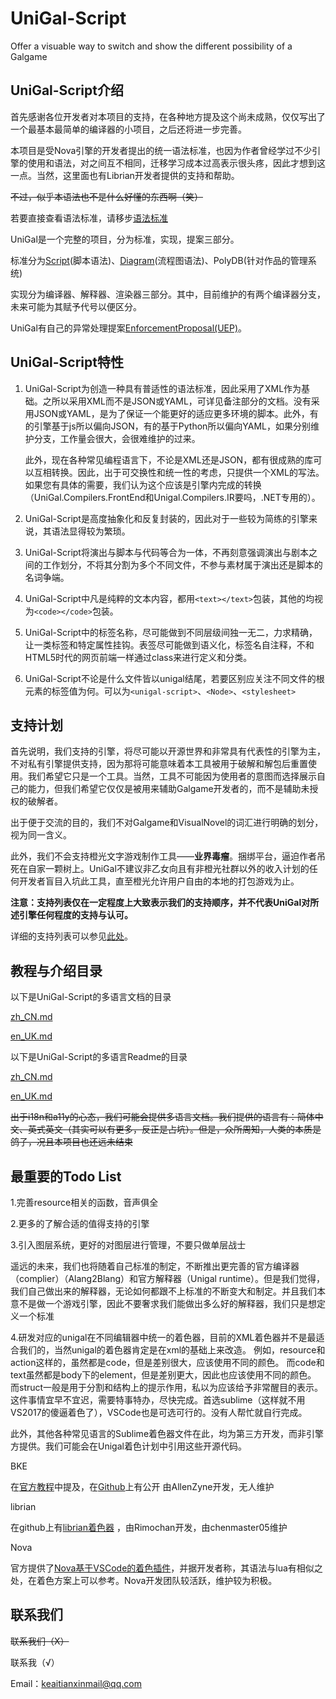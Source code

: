 ﻿# UniGal-Script

Offer a visuable way to switch and show the different possibility of a Galgame

## UniGal-Script介绍
首先感谢各位开发者对本项目的支持，在各种地方提及这个尚未成熟，仅仅写出了一个最基本最简单的编译器的小项目，之后还将进一步完善。

本项目是受Nova引擎的开发者提出的统一语法标准，也因为作者曾经学过不少引擎的使用和语法，对之间互不相同，迁移学习成本过高表示很头疼，因此才想到这一点。当然，这里面也有Librian开发者提供的支持和帮助。

~~不过，似乎本语法也不是什么好懂的东西啊（笑）~~

若要直接查看语法标准，请移步[语法标准](./Docs/zh_CN/UniGal-text.md)

UniGal是一个完整的项目，分为标准，实现，提案三部分。

标准分为[Script](https://github.com/Uni-Gal/UniGal-Script)(脚本语法)、[Diagram](https://github.com/Uni-Gal/UniGal-Diagram)(流程图语法)、PolyDB(针对作品的管理系统)

实现分为编译器、解释器、渲染器三部分。其中，目前维护的有两个编译器分支，未来可能为其赋予代号以便区分。

UniGal有自己的异常处理提案[EnforcementProposal(UEP)](https://github.com/Uni-Gal/UniGal-EnforcementProposal)。

## UniGal-Script特性

1. UniGal-Script为创造一种具有普适性的语法标准，因此采用了XML作为基础。之所以采用XML而不是JSON或YAML，可详见备注部分的文档。没有采用JSON或YAML，是为了保证一个能更好的适应更多环境的脚本。此外，有的引擎基于js所以偏向JSON，有的基于Python所以偏向YAML，如果分别维护分支，工作量会很大，会很难维护的过来。

   此外，现在各种常见编程语言下，不论是XML还是JSON，都有很成熟的库可以互相转换。因此，出于可交换性和统一性的考虑，只提供一个XML的写法。如果您有具体的需要，我们认为这个应该是引擎内完成的转换（UniGal.Compilers.FrontEnd和Unigal.Compilers.IR要吗，.NET专用的）。

2. UniGal-Script是高度抽象化和反复封装的，因此对于一些较为简练的引擎来说，其语法显得较为繁琐。

3. UniGal-Script将演出与脚本与代码等合为一体，不再刻意强调演出与剧本之间的工作划分，不将其分割为多个不同文件，不参与素材属于演出还是脚本的名词争端。

4. UniGal-Script中凡是纯粹的文本内容，都用```<text></text>```包装，其他的均视为```<code></code>```包装。

5. UniGal-Script中的标签名称，尽可能做到不同层级间独一无二，力求精确，让一类标签和特定属性挂钩。表签尽可能做到语义化，标签名自注释，不和HTML5时代的网页前端一样通过class来进行定义和分类。

6. UniGal-Script不论是什么文件皆以unigal结尾，若要区别应关注不同文件的根元素的标签值为何。可以为```<unigal-script>```、```<Node>```、```<stylesheet>```

## 支持计划

首先说明，我们支持的引擎，将尽可能以开源世界和非常具有代表性的引擎为主，不对私有引擎提供支持，因为那将可能意味着本工具被用于破解和解包后重置使用。我们希望它只是一个工具。当然，工具不可能因为使用者的意图而选择展示自己的能力，但我们希望它仅仅是被用来辅助Galgame开发者的，而不是辅助未授权的破解者。

出于便于交流的目的，我们不对Galgame和VisualNovel的词汇进行明确的划分，视为同一含义。

此外，我们不会支持橙光文字游戏制作工具——**业界毒瘤**。捆绑平台，逼迫作者吊死在自家一颗树上。UniGal不建议非乙女向且有非橙光社群以外的收入计划的任何开发者盲目入坑此工具，直至橙光允许用户自由的本地的打包游戏为止。

**注意：支持列表仅在一定程度上大致表示我们的支持顺序，并不代表UniGal对所述引擎任何程度的支持与认可。**

详细的支持列表可以参见[此处](Readme/zh_CN/UniGal-supportlist.md)。

## 教程与介绍目录

以下是UniGal-Script的多语言文档的目录

[zh_CN.md](./Docs/zh_CN/README.md)

[en_UK.md](./Docs/en_UK/README.md)

以下是UniGal-Script的多语言Readme的目录

[zh_CN.md](./Readme/zh_CN/README.md)

[en_UK.md](./Readme/en_UK/README.md)

~~出于i18n和a11y的心态，我们可能会提供多语言文档。我们提供的语言有：简体中文、英式英文（其实可以有更多，反正是占坑）。但是，众所周知，人类的本质是鸽子，况且本项目也还远未结束~~


## 最重要的Todo List

1.完善resource相关的函数，音声俱全

2.更多的了解合适的值得支持的引擎

3.引入图层系统，更好的对图层进行管理，不要只做单层战士

遥远的未来，我们也将随着自己标准的制定，不断推出更完善的官方编译器（complier）（Alang2Blang）和官方解释器（Unigal runtime）。但是我们觉得，我们自己做出来的解释器，无论如何都跟不上标准的不断变大和制定。并且我们本意不是做一个游戏引擎，因此不要奢求我们能做出多么好的解释器，我们只是想定义一个标准


4.研发对应的unigal在不同编辑器中统一的着色器，目前的XML着色器并不是最适合我们的，当然unigal的着色器肯定是在xml的基础上来改造。
例如，resource和action这样的，虽然都是code，但是差别很大，应该使用不同的颜色。
而code和text虽然都是body下的element，但是差别更大，因此也应该使用不同的颜色。
而struct一般是用于分割和结构上的提示作用，私以为应该给予非常醒目的表示。
这件事情宜早不宜迟，需要特事特办，尽快完成。首选sublime（这样就不用VS2017的傻逼着色了），VSCode也是可选可行的。没有人帮忙就自行完成。

此外，其他各种常见语言的Sublime着色器文件在此，均为第三方开发，而非引擎方提供。我们可能会在Unigal着色计划中引用这些开源代码。

BKE  

在[官方教程](http://docs.bakery.moe/faq)中提及，在[Github](https://github.com/AllanZyne/BKS4Sublime)上有公开   由AllenZyne开发，无人维护

librian 

在github上有[librian着色器](https://github.com/RimoChan/Librian/tree/master/librian/librian%E6%9C%AC%E9%AB%94/%E5%9C%9F%E7%89%B9%E7%94%A2) ，由Rimochan开发，由chenmaster05维护

Nova 

官方提供了[Nova基于VSCode的着色插件](https://github.com/zhouhaoyu/vscode-nova-script)，并据开发者称，其语法与lua有相似之处，在着色方案上可以参考。Nova开发团队较活跃，维护较为积极。

## 联系我们

~~联系我们（X）~~

联系我（√）

Email：keaitianxinmail@qq.com
